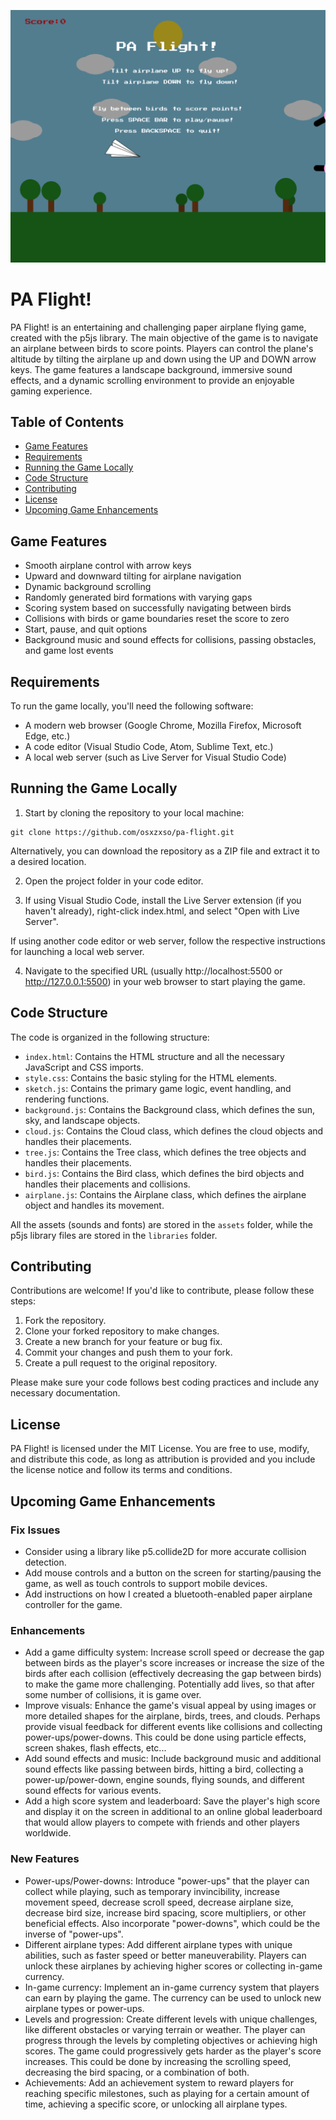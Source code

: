 ![Game Screenshot](pa-flight-screenshot.png)

PA Flight!
==========

PA Flight! is an entertaining and challenging paper airplane flying game, created with the p5js library. The main objective of the game is to navigate an airplane between birds to score points. Players can control the plane's altitude by tilting the airplane up and down using the UP and DOWN arrow keys. The game features a landscape background, immersive sound effects, and a dynamic scrolling environment to provide an enjoyable gaming experience.

Table of Contents
-----------------
- [Game Features](#game-features)
- [Requirements](#requirements)
- [Running the Game Locally](#running-the-game-locally)
- [Code Structure](#code-structure)
- [Contributing](#contributing)
- [License](#license)
- [Upcoming Game Enhancements](#upcoming-game-enhancements)

Game Features
-------------
- Smooth airplane control with arrow keys
- Upward and downward tilting for airplane navigation
- Dynamic background scrolling
- Randomly generated bird formations with varying gaps
- Scoring system based on successfully navigating between birds
- Collisions with birds or game boundaries reset the score to zero
- Start, pause, and quit options
- Background music and sound effects for collisions, passing obstacles, and game lost events

Requirements
------------
To run the game locally, you'll need the following software:
- A modern web browser (Google Chrome, Mozilla Firefox, Microsoft Edge, etc.)
- A code editor (Visual Studio Code, Atom, Sublime Text, etc.)
- A local web server (such as Live Server for Visual Studio Code)

Running the Game Locally
------------------------
1. Start by cloning the repository to your local machine:
```
git clone https://github.com/osxzxso/pa-flight.git
```
Alternatively, you can download the repository as a ZIP file and extract it to a desired location.

2. Open the project folder in your code editor.

3. If using Visual Studio Code, install the Live Server extension (if you haven't already), right-click index.html, and select "Open with Live Server".

If using another code editor or web server, follow the respective instructions for launching a local web server.

4. Navigate to the specified URL (usually http://localhost:5500 or http://127.0.0.1:5500) in your web browser to start playing the game.

Code Structure
--------------
The code is organized in the following structure:

- `index.html`: Contains the HTML structure and all the necessary JavaScript and CSS imports.
- `style.css`: Contains the basic styling for the HTML elements.
- `sketch.js`: Contains the primary game logic, event handling, and rendering functions.
- `background.js`: Contains the Background class, which defines the sun, sky, and landscape objects.
- `cloud.js`: Contains the Cloud class, which defines the cloud objects and handles their placements.
- `tree.js`: Contains the Tree class, which defines the tree objects and handles their placements.
- `bird.js`: Contains the Bird class, which defines the bird objects and handles their placements and collisions.
- `airplane.js`: Contains the Airplane class, which defines the airplane object and handles its movement.

All the assets (sounds and fonts) are stored in the `assets` folder, while the p5js library files are stored in the `libraries` folder.

Contributing
------------
Contributions are welcome! If you'd like to contribute, please follow these steps:

1. Fork the repository.
2. Clone your forked repository to make changes.
3. Create a new branch for your feature or bug fix.
4. Commit your changes and push them to your fork.
5. Create a pull request to the original repository.

Please make sure your code follows best coding practices and include any necessary documentation.

License
-------
PA Flight! is licensed under the MIT License. You are free to use, modify, and distribute this code, as long as attribution is provided and you include the license notice and follow its terms and conditions.

Upcoming Game Enhancements
--------------------------

### Fix Issues
- Consider using a library like p5.collide2D for more accurate collision detection.
- Add mouse controls and a button on the screen for starting/pausing the game, as well as touch controls to support mobile devices.
- Add instructions on how I created a bluetooth-enabled paper airplane controller for the game.

### Enhancements
- Add a game difficulty system: Increase scroll speed or decrease the gap between birds as the player's score increases or increase the size of the birds after each collision (effectively decreasing the gap between birds) to make the game more challenging. Potentially add lives, so that after some number of collisions, it is game over.
- Improve visuals: Enhance the game's visual appeal by using images or more detailed shapes for the airplane, birds, trees, and clouds. Perhaps provide visual feedback for different events like collisions and collecting power-ups/power-downs. This could be done using particle effects, screen shakes, flash effects, etc...
- Add sound effects and music: Include background music and additional sound effects like passing between birds, hitting a bird, collecting a power-up/power-down, engine sounds, flying sounds, and different sound effects for various events.
- Add a high score system and leaderboard: Save the player's high score and display it on the screen in additional to an online global leaderboard that would allow players to compete with friends and other players worldwide.

### New Features
- Power-ups/Power-downs: Introduce "power-ups" that the player can collect while playing, such as temporary invincibility, increase movement speed, decrease scroll speed, decrease airplane size, decrease bird size, increase bird spacing, score multipliers, or other beneficial effects. Also incorporate "power-downs", which could be the inverse of "power-ups".
- Different airplane types: Add different airplane types with unique abilities, such as faster speed or better maneuverability. Players can unlock these airplanes by achieving higher scores or collecting in-game currency.
- In-game currency: Implement an in-game currency system that players can earn by playing the game. The currency can be used to unlock new airplane types or power-ups.
- Levels and progression: Create different levels with unique challenges, like different obstacles or varying terrain or weather. The player can progress through the levels by completing objectives or achieving high scores. The game could progressively gets harder as the player's score increases. This could be done by increasing the scrolling speed, decreasing the bird spacing, or a combination of both.
- Achievements: Add an achievement system to reward players for reaching specific milestones, such as playing for a certain amount of time, achieving a specific score, or unlocking all airplane types.
